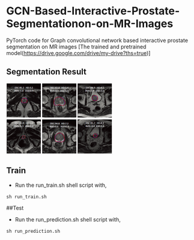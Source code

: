 # GCN-Based-Interactive-Prostate-Segmentationon-on-MR-Images
PyTorch code for Graph convolutional network based interactive prostate segmentation on MR images 
[The trained and pretrained model(https://drive.google.com/drive/my-drive?ths=true)]


## Segmentation Result
<img src = "GCN-Based-Interactive-Prostate-Segmentationon-on-MR-Images/doc/segmentation result.PNG" width="56%"/>


## Train
- Run the run_train.sh shell script with,
```
sh run_train.sh
```

##Test
- Run the run_prediction.sh shell script with,
```
sh run_prediction.sh
```
